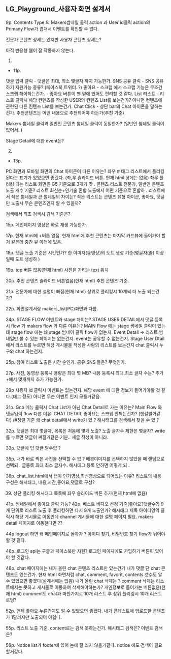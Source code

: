 LG_Playground_사용자 화면 설계서
---
9p.
Contents Type 의 Makers썸네일 클릭 action 과 User id클릭 action의 Primany Flow가 겹쳐서 이벤트를 확인할 수 없다.

전문가 콘텐츠 상세는 있지만 사용자 콘텐츠 상세는?

아직 반응형 웹이 잘 작동하지 않는다.

1.
- 11p. 

댓글 입력 클릭 - 댓글은 최대, 최소 몇글자 까지 가능한가.
SNS 공유 클릭 - SNS 공유하기 지원가능 종류? (페이스북,트위터..?)
좋아요 - 스크랩 에서 스크랩 기능은 무조건 스크랩 해아하는건가.
	   - 좋아요 버튼이 맨 밑에 있어도 편리할 것 같다.
List 리스트 - 리스트 클릭시 해당 컨텐츠를 작성한 USER의 컨텐츠 List를 보는건가? 아니면 컨텐츠에 관련된 다른 컨텐즈 List를 보는건가.
Chat Click - 상단 bar의 Chat 아이콘을 말하는건가.
추천콘텐츠는 어떤 내용으로 추천되어야 하는가(추천 기준)

Makers 썸네일 클릭과 일반인 콘텐츠 썸네일 클릭이 동일한가? (일반인 썸네일 클릭이 없어서..)

Stage Detail에 대한 event는?

2.
- 13p.

PC 화면과 모바일 화면의 Chat 아이콘이 다른 이유는?
좌우 # 태그 리스트에서 플리킹 된다는 표기가 있었으면 좋겠다. (좌,우 슬라이드 버튼. 현재 html 상에는 없음)
좌우 플리킹 되는 리스트 화면은 G5 기준으로 3개가 맞 .
콘텐츠 리스트 전문가, 일반인 콘텐츠 노출 개수 기준?
리스트 최신순+인기술 혼합 노출에서 어떤 기준으로 혼합하 .
리스트에서 작은 썸네일과 큰 썸네일의 차이는?
작은 리스트는 콘텐츠 유형 아이콘, 좋아요, 댓글만 노출시 무슨 콘텐츠인지 알 수 있을까?


검색에서 최초 검색시 검색 기준은?

15p.
메인페이지 영상은 바로 재생 가능한가.

17p. 현재 html에 +버튼 없음.
현재 html에 추천 콘텐츠는 마지막 카드뷰에 들어가야 할 거 같은데 중간 뷰 아래에 있음.

18p. 
댓글 노출 기준은 시간인가?
한 이미지(동영상)의 도트 생성 기준(몇글자(줄) 이상일때 도트 생성하 )

19p.
top 버튼 없음(현재 html)
사진을 가리는 text 위치

20p.
추천 콘텐츠 슬라이드 버튼없음(현재 html)
추천 콘텐츠 기준.

21p.
전문가에 대한 설명이 빠짐(현재 html)
상위로 플리킹시 10개씩 더 노출 되는건가?

22p. 화면설계서랑 makers_list(PC)화면과 다름.

24p. STAGE FLOW
이벤트와 stage 차이는?
STAGE USER DETAIL에서 댓글 등록시 flow 가 makers flow 와 다른 이유는?
MAIN Flow 에는 stage 썸네일 클릭이 있는데 stage flow 에는 왜 stage 썸네이 클릭 flow가 없는지.
Event Detail -> 리스트 썸네일만 볼 수 있는 페이지는 없는건지.
event는 공유할 수 없는건지.
Stage User Dtail에서 리스트를 누르면 해당 게시물을 작성한 사람의 리스트를 보는건지
chat 클릭시 누구와 chat 하는건지.

25p.
참여 리스트 노출은 시간 순인가.
공유 SNS 들은? 무엇인가.

27p.
사진, 동영상 등록시 용량은 최대 몇 MB?
내용 등록시 최대,최소 글자 수는?
추가+에서 몇개까지 추가 가능한가.


29p 사용자 id 클릭시 이벤트는 없는건지.
해당 event 에 대한 정보가 들어가야할 것 같다.(태그 정도) 아니면 무슨 이벤트 인지 모를거같음.

31p.
Gnb 메뉴 클릭시 Chat List가 아닌 Chat Detail로 가는 이유는?
Main Flow 와 댓글입력 flow 다른 이유.
CHAT DETAIL 좋아요는 스크랩 안되는건가? (헷갈릴거같다)
/#정렬 기준
왜 chat detail애서 write가 있 ?
해시태그를 검색해서 찾을 수 있 ?

32p.
댓글은 최대 몇글자, 목록은 처음에 몇개 노출?
노출 글자수 제한은 몇글자?
write를 누르면 댓글이 써질거같은 기분.. 새글 작성이 아니라.


33p. 댓글에 답 댓글 달수없 ?

35p.
내가 바로 찍은 사진을 선택할 수 없 ?
배경이미지를 선택하지 않았을 때 랜덤으로 선택되 .
글등록 최대 최소 글자수.
해시태그 등록 안하면 어떻게 되 .

38p.
chat_list.html에서 탭이 인기영상,최신영상으로 되어있는 이유? 
리스트의 내용 구성은 해시태그, 내용,시간,좋아요,댓글로 구성?

39. 상단 플리킹 해시태그 목록에 좌우 슬라이드 버튼 추가(현재 html에 없음)


41p. 썸네일에서 좋아요 클릭 가능?
42p. 베스트 비디오 선정 기준(좋아요?댓글수?)
9개 단위로 리스트 노출 후 플리킹하면 다시 9개 노출인가?
해시태그 제목 아이디영역 클릭시 해당 게시물로 이동인데 channel 게시물에 대한 설명 페이지 필요. 
makers detail 페이지로 이동한다면 ??

44p.logout 하면 왜 메인페이지로 돌아가 ?
아이디 찾기, 비밀번호 찾기 flow가  뉘어야 할 것 같다.

46p.
로그인 api는 구글과 페이스북만 지원?
로그인 페이지에도 가입하기 버튼이 있어야 할 것같다.

48p.
chat 패이지에는 내가 올린 chat 콘텐츠 리스트만 있는건가 내가 댓글 단 chat 콘텐츠도 있는건가.
현재 html 화면처럼 chat, comment, favorit, contents 갯수도 알 수 있었으면 좋겠다(설계서에는 없음)
내가 올린 chat 삭제는 ?
comment 삭제는 리스트에서는 못하고 게시물로 이동하여 삭제해야하는가?
개인정보로 들어가는 버튼없음(현재 html)
comment도 chat과 마찬가지로 10개 리스트 후 상위 플리킹시 10개 리스트 로딩?


52p. 언제 좋아요 누른건지도 알 수 있었으면 좋겠다.
내가 콘테스트에 업로드한 콘텐츠가 1달까지만 노출되어 아쉽다.

55p. 리스트 노출 기준.
content로는 검색 못하는건가.
해시태그 검색은?
이벤트 검색은?

56p. Notice list가 footer에 있어 눈에 잘 띄지 않을거같다.
notice 에도 검색이 필요할거같다.